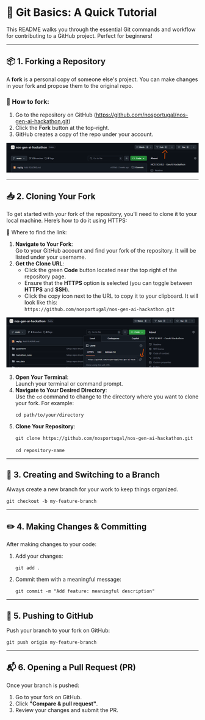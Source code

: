 # 🌱 Git Basics: A Quick Tutorial

This README walks you through the essential Git commands and workflow for contributing to a GitHub project. Perfect for beginners!

---

## 📦 1. Forking a Repository

A **fork** is a personal copy of someone else's project. You can make changes in your fork and propose them to the original repo.

### 🔧 How to fork:

1. Go to the repository on GitHub (https://github.com/nosportugal/nos-gen-ai-hackathon.git)
2. Click the **Fork** button at the top-right.
3. GitHub creates a copy of the repo under your account.

![My Feature](fork.png)

---

## 📥 2. Cloning Your Fork

To get started with your fork of the repository, you'll need to clone it to your local machine. Here’s how to do it using HTTPS:

🔗 Where to find the link:
1. **Navigate to Your Fork**:  
   Go to your GitHub account and find your fork of the repository. It will be listed under your username.
2. **Get the Clone URL**:  
   - Click the green **Code** button located near the top right of the repository page.
   - Ensure that the **HTTPS** option is selected (you can toggle between **HTTPS** and **SSH**).
   - Click the copy icon next to the URL to copy it to your clipboard. It will look like this:  
     `https://github.com/nosportugal/nos-gen-ai-hackathon.git`

![My Feature](clone.png)

3. **Open Your Terminal**:  
   Launch your terminal or command prompt.
4. **Navigate to Your Desired Directory**:  
   Use the `cd` command to change to the directory where you want to clone your fork. For example:
   ```
   cd path/to/your/directory
    ```
5. **Clone Your Repository**:
    ```
    git clone https://github.com/nosportugal/nos-gen-ai-hackathon.git

    cd repository-name
    ```

---

## 🌿 3. Creating and Switching to a Branch

Always create a new branch for your work to keep things organized.

```
git checkout -b my-feature-branch
```

---

## ✏️ 4. Making Changes & Committing

After making changes to your code:

1. Add your changes:
    ```
    git add .
    ```
2. Commit them with a meaningful message:
    ```
    git commit -m "Add feature: meaningful description"
    ```

---

## 🚀 5. Pushing to GitHub

Push your branch to your fork on GitHub:

```
git push origin my-feature-branch
```

---

## 📬 6. Opening a Pull Request (PR)

Once your branch is pushed:

1. Go to your fork on GitHub.
2. Click **"Compare & pull request"**.
3. Review your changes and submit the PR.
